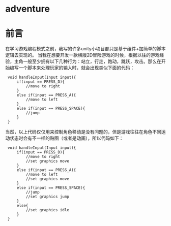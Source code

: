 # adventure

# 前言
 在学习游戏编程模式之前，我写的许多unity小项目都只是基于组件+加简单的脚本逻辑去实现的。
 当我在想要开发一款横版2D冒险游戏的时候，根据以往的游戏经验，主角一般至少拥有以下几种行为：站立，行走，跑动，跳跃，攻击。那么在开始编写一个脚本来处理玩家的输入时，就会出现类似下面的代码：
```
 void handleInput(Input input){
     if(input == PRESS_D){
         //move to right
     }
     else if(input == PRESS_A){
         //move to left
     }
     else if(input == PRESS_SPACE){
         //jump
     }
 }
```
当然，以上代码仅仅用来控制角色移动是没有问题的，但是游戏往往在角色不同运动状态时会有不一样的贴图（或者是动画），所以代码如下：
```
 void handleInput(Input input){
     if(input == PRESS_D){
         //move to right
         //set graphics move
     }
     else if(input == PRESS_A){
         //move to left
         //set graphics move
     }
     else if(input == PRESS_SPACE){
         //jump
         //set graphics jump
     }
     else{
         //set graphics idle
     }
 }
```
